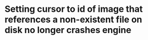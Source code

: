 #  Setting cursor to id of image that references a non-existent file on disk no longer crashes engine
